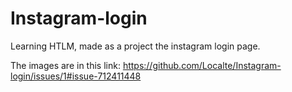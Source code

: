 # Instagram-login
Learning HTLM, made as a project the instagram login page.

The images are in this link:
https://github.com/Localte/Instagram-login/issues/1#issue-712411448
